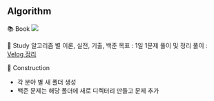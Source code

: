 ## Algorithm

📚 Book
![](https://velog.velcdn.com/images/sh0204/post/9e2fb185-3247-4285-b7c6-ed9c5fe39d16/image.png)


📝 Study
알고리즘 별 이론, 실전, 기출, 백준
목표 : 1일 1문제 풀이 및 정리
풀이 : [Velog 정리](https://velog.io/@sh0204)

🌴 Construction
- 각 분야 별 새 폴더 생성 
- 백준 문제는 해당 폴더에 새로 디렉터리 만들고 문제 추가
